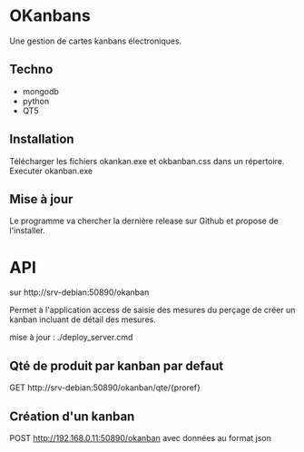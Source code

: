 # OKanbans

Une gestion de cartes kanbans électroniques.

## Techno

- mongodb
- python
- QT5

## Installation

Télécharger les fichiers okankan.exe et okbanban.css dans un répertoire.
Executer okanban.exe

## Mise à jour

Le programme va chercher la dernière release sur Github et propose de l'installer.

# API

sur http://srv-debian:50890/okanban

Permet à l'application access de saisie des mesures du perçage de créer un kanban incluant de détail des mesures.

mise à jour : ./deploy_server.cmd


## Qté de produit par kanban par defaut

GET http://srv-debian:50890/okanban/qte/{proref}

## Création d'un kanban

POST http://192.168.0.11:50890/okanban avec données au format json




